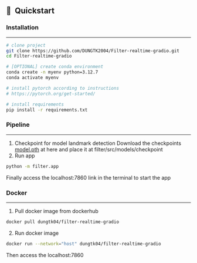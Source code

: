 
## 🚀  Quickstart
### Installation
<hr>

```bash
# clone project
git clone https://github.com/DUNGTK2004/Filter-realtime-gradio.git
cd Filter-realtime-gradio

# [OPTIONAL] create conda environment
conda create -n myenv python=3.12.7
conda activate myenv

# install pytorch according to instructions
# https://pytorch.org/get-started/

# install requirements
pip install -r requirements.txt
```
### Pipeline
<hr>

1. Checkpoint for model landmark detection
Download the checkpoints [model.pth](https://drive.google.com/file/d/1bBLc2_Wz0eb7Fbw9szEL5kr83TKWcQl1/view?usp=sharing) at here and place it at filter/src/models/checkpoint
2. Run app
```bash
python -m filter.app
```

Finally access the localhost:7860 link in the terminal to start the app

### Docker 
<hr>

1. Pull docker image from dockerhub
```bash
docker pull dungtk04/filter-realtime-gradio
```
2. Run docker image
```bash
docker run --network="host" dungtk04/filter-realtime-gradio
```
Then access the localhost:7860

